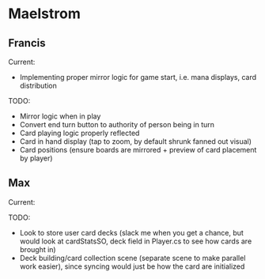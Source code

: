 
# Maelstrom

## Francis
Current:
- Implementing proper mirror logic for game start, i.e. mana displays, card distribution

TODO:
- Mirror logic when in play
- Convert end turn button to authority of person being in turn
- Card playing logic properly reflected
- Card in hand display (tap to zoom, by default shrunk fanned out visual)
- Card positions (ensure boards are mirrored + preview of card placement by player)


## Max
Current:

TODO:
- Look to store user card decks (slack me when you get a chance, but would look at cardStatsSO, deck field in Player.cs to see how cards are brought in)
- Deck building/card collection scene (separate scene to make parallel work easier), since syncing would just be how the card are initialized